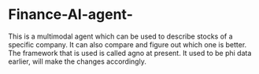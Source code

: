 # Finance-AI-agent-
This is a multimodal agent which can be used to describe stocks of a specific company. It can also compare and figure out which one is better. The framework that is used is called agno at present. It used to be phi data earlier, will make the changes accordingly. 
